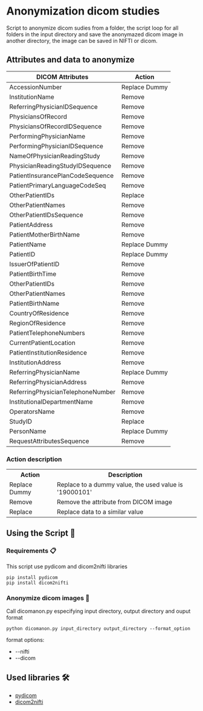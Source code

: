 # Anonymization dicom studies

Script to anonymize dicom sudies from a folder, the script loop for all folders in the input directory and  save the anonymazed dicom image  in another directory, the image can be saved in NIFTI or dicom.

## Attributes and data to anonymize

<table>
    <thead>
        <tr> 
            <th>DICOM Attributes</th>
            <th>Action</th>
        </tr>
    </thead>
    <tbody>
        <tr>
            <td>AccessionNumber</td>
            <td>Replace Dummy</td>
        <tr>
            <td>InstitutionName</td>
            <td>Remove</td>
        </tr>
        <tr>
            <td>ReferringPhysicianIDSequence</td>
            <td>Remove</td>
        </tr>
        <tr>
            <td>PhysiciansOfRecord</td>
            <td>Remove</td>
        </tr>
        <tr>
            <td>PhysiciansOfRecordIDSequence</td>
            <td>Remove</td>
        </tr>
        <tr>
            <td>PerformingPhysicianName</td>
            <td>Remove</td>
        </tr>
        <tr>
            <td>PerformingPhysicianIDSequence</td>
            <td>Remove</td>
        </tr>
        <tr>
            <td>NameOfPhysicianReadingStudy</td>
            <td>Remove</td>
        </tr>
        <tr>
            <td>PhysicianReadingStudyIDSequence</td>
            <td>Remove</td>
        </tr>
        <tr>
            <td>PatientInsurancePlanCodeSequence</td>
            <td>Remove</td>
        </tr>
        <tr>
            <td>PatientPrimaryLanguageCodeSeq</td>
            <td>Remove</td>
        </tr>
        <tr>
            <td>OtherPatientIDs</td>
            <td>Replace</td> 
        </tr>
        <tr>
            <td>OtherPatientNames</td>
            <td>Remove</td>
        </tr>
        <tr>
            <td>OtherPatientIDsSequence</td>
            <td>Remove</td>
        </tr>
        <tr>
            <td>PatientAddress</td>
            <td>Remove</td>
        </tr>
        <tr>
            <td>PatientMotherBirthName</td>
            <td>Remove</td>
        </tr>
        <tr>
            <td>PatientName</td>
            <td>Replace Dummy</td>
        </tr>
        <tr>
            <td>PatientID</td>
            <td>Replace Dummy</td>
        </tr>
        <tr>
            <td>IssuerOfPatientID</td>
            <td>Remove</td>
        </tr>
        <tr>
            <td>PatientBirthTime</td>
            <td>Remove</td>
        </tr>
        <tr>
            <td>OtherPatientIDs</td>
            <td>Remove</td>
        </tr>
        <tr>
            <td>OtherPatientNames</td>
            <td>Remove</td>
        </tr>
        <tr>
            <td>PatientBirthName</td>
            <td>Remove</td>
        </tr>
        <tr>
            <td>CountryOfResidence</td>
            <td>Remove</td>
        </tr>
        <tr>
            <td>RegionOfResidence</td>
            <td>Remove</td>
        </tr>
        <tr>
            <td>PatientTelephoneNumbers</td>
            <td>Remove</td>
        </tr>
        <tr>
            <td>CurrentPatientLocation</td>
            <td>Remove</td>
        </tr>
        <tr>
            <td>PatientInstitutionResidence</td>
            <td>Remove</td>
        </tr>
        <tr>
            <td>InstitutionAddress</td>
            <td>Remove</td>
        </tr>
        <tr>
            <td>ReferringPhysicianName</td>
            <td>Replace Dummy</td>
        </tr>
        <tr>
            <td>ReferringPhysicianAddress</td>
            <td>Remove</td>
        </tr>
        <tr>
            <td>ReferringPhysicianTelephoneNumber</td>
            <td>Remove</td>
        </tr>
        <tr>
            <td>InstitutionalDepartmentName</td>
            <td>Remove</td>
        </tr>
        <tr>
            <td>OperatorsName</td>
            <td>Remove</td>
        </tr>
        <tr>
            <td>StudyID</td>
            <td>Replace</td> 
        </tr>
        <tr>
            <td>PersonName</td>
            <td>Replace Dummy</td>
        </tr>
        <tr>
            <td>RequestAttributesSequence</td>
            <td>Remove</td>
        </tr>
    </tbody>
</table>

### Action description

<table>
  <tr>
    <th>Action</th>
    <th>Description</th>
  </tr>
  <tr>
    <td>Replace Dummy</td>
    <td>Replace to a dummy value, the used value is '19000101'</td>
  </tr>
  <tr>
    <td>Remove</td>
    <td>Remove the attribute from DICOM image</td>
  </tr>
  <tr>
    <td>Replace</td>
    <td>Replace data to a similar value</td>
  </tr>
</table>

## Using the Script 🚀

### Requirements 📋

This script use pydicom and dicom2nifti libraries

```
pip install pydicom
pip install dicom2nifti
```

### Anonymize dicom images 🔧

Call dicomanon.py especifying input directory, output directory and ouput format

```
python dicomanon.py input_directory output_directory --format_option
```

format options:
* --nifti
* --dicom



## Used libraries 🛠️

* [pydicom](https://github.com/pydicom/pydicom)
* [dicom2nifti](https://github.com/icometrix/dicom2nifti/tree/master/scripts/)

